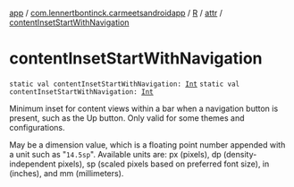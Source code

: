 [app](../../../index.md) / [com.lennertbontinck.carmeetsandroidapp](../../index.md) / [R](../index.md) / [attr](index.md) / [contentInsetStartWithNavigation](./content-inset-start-with-navigation.md)

# contentInsetStartWithNavigation

`static val contentInsetStartWithNavigation: `[`Int`](https://kotlinlang.org/api/latest/jvm/stdlib/kotlin/-int/index.html)
`static val contentInsetStartWithNavigation: `[`Int`](https://kotlinlang.org/api/latest/jvm/stdlib/kotlin/-int/index.html)

Minimum inset for content views within a bar when a navigation button is present, such as the Up button. Only valid for some themes and configurations.

May be a dimension value, which is a floating point number appended with a unit such as "`14.5sp`". Available units are: px (pixels), dp (density-independent pixels), sp (scaled pixels based on preferred font size), in (inches), and mm (millimeters).

